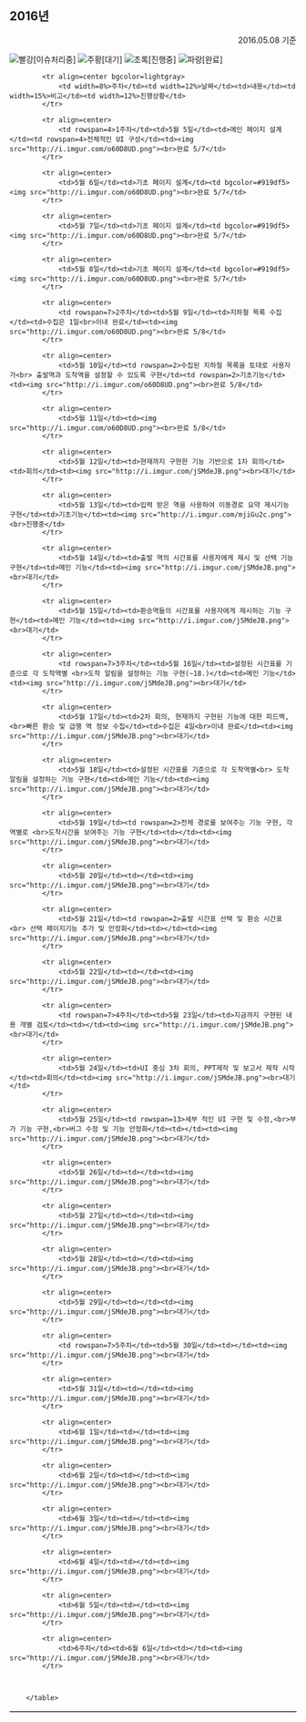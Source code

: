 2016년
------------------------
<p align=right>2016.05.08 기준</p>
<img src="http://i.imgur.com/rYY8YtZ.png">빨강[이슈처리중]
<img src="http://i.imgur.com/jSMdeJB.png">주황[대기]
<img src="http://i.imgur.com/mjiGu2c.png">초록[진행중]
<img src="http://i.imgur.com/o60D8UD.png">파랑[완료]
<table border=1 cellspacing=0 cellpadding=5>
			
			<tr align=center bgcolor=lightgray>
				<td width=8%>주차</td><td width=12%>날짜</td><td>내용</td><td width=15%>비고</td><td width=12%>진행상황</td>
			</tr>
			
			<tr align=center>
				<td rowspan=4>1주차</td><td>5월 5일</td><td>메인 페이지 설계</td><td rowspan=4>전체적인 UI 구성</td><td><img src="http://i.imgur.com/o60D8UD.png"><br>완료 5/7</td>
			</tr>
			
			<tr align=center>
				<td>5월 6일</td><td>기초 페이지 설계</td><td bgcolor=#919df5><img src="http://i.imgur.com/o60D8UD.png"><br>완료 5/7</td>
			</tr>
			
			<tr align=center>
				<td>5월 7일</td><td>기초 페이지 설계</td><td bgcolor=#919df5><img src="http://i.imgur.com/o60D8UD.png"><br>완료 5/7</td>
			</tr>
			
			<tr align=center>
				<td>5월 8일</td><td>기초 페이지 설계</td><td bgcolor=#919df5><img src="http://i.imgur.com/o60D8UD.png"><br>완료 5/7</td>
			</tr>
			
			<tr align=center>
				<td rowspan=7>2주차</td><td>5월 9일</td><td>지하철 목록 수집</td><td>수집은 1일<br>이내 완료</td><td><img src="http://i.imgur.com/o60D8UD.png"><br>완료 5/8</td>
			</tr>
			
			<tr align=center>
				<td>5월 10일</td><td rowspan=2>수집된 지하철 목록을 토대로 사용자가<br> 출발역과 도착역을 설정할 수 있도록 구현</td><td rowspan=2>기초기능</td><td><img src="http://i.imgur.com/o60D8UD.png"><br>완료 5/8</td>
			</tr>
			
			<tr align=center>
				<td>5월 11일</td><td><img src="http://i.imgur.com/o60D8UD.png"><br>완료 5/8</td>
			</tr>
			
			<tr align=center>
				<td>5월 12일</td><td>현재까지 구현한 기능 기반으로 1차 회의</td><td>회의</td><td><img src="http://i.imgur.com/jSMdeJB.png"><br>대기</td>
			</tr>
			
			<tr align=center>
				<td>5월 13일</td><td>입력 받은 역을 사용하여 이동경로 요약 제시기능 구현</td><td>기초기능</td><td><img src="http://i.imgur.com/mjiGu2c.png"><br>진행중</td>
			</tr>
			
			<tr align=center>
				<td>5월 14일</td><td>출발 역의 시간표를 사용자에게 제시 및 선택 기능 구현</td><td>메인 기능</td><td><img src="http://i.imgur.com/jSMdeJB.png"><br>대기</td>
			</tr>
			
			<tr align=center>
				<td>5월 15일</td><td>환승역들의 시간표를 사용자에게 제시하는 기능 구현</td><td>메인 기능</td><td><img src="http://i.imgur.com/jSMdeJB.png"><br>대기</td>
			</tr>
			
			<tr align=center>
				<td rowspan=7>3주차</td><td>5월 16일</td><td>설정된 시간표를 기준으로 각 도착역별 <br>도착 알림을 설정하는 기능 구현(~18.)</td><td>메인 기능</td><td><img src="http://i.imgur.com/jSMdeJB.png"><br>대기</td>
			</tr>
			
			<tr align=center>
				<td>5월 17일</td><td>2차 회의, 현재까지 구현된 기능에 대한 피드백,<br>빠른 환승 및 급행 역 정보 수집</td><td>수집은 4일<br>이내 완료</td><td><img src="http://i.imgur.com/jSMdeJB.png"><br>대기</td>
			</tr>
			
			<tr align=center>
				<td>5월 18일</td><td>설정된 시간표를 기준으로 각 도착역별<br> 도착 알림을 설정하는 기능 구현</td><td>메인 기능</td><td><img src="http://i.imgur.com/jSMdeJB.png"><br>대기</td>
			</tr>
			
			<tr align=center>
				<td>5월 19일</td><td rowspan=2>전체 경로를 보여주는 기능 구현, 각 역별로 <br>도착시간을 보여주는 기능 구현</td><td></td><td><img src="http://i.imgur.com/jSMdeJB.png"><br>대기</td>
			</tr>
			
			<tr align=center>
				<td>5월 20일</td><td></td><td><img src="http://i.imgur.com/jSMdeJB.png"><br>대기</td>
			</tr>
			
			<tr align=center>
				<td>5월 21일</td><td rowspan=2>출발 시간표 선택 및 환승 시간표<br> 선택 페이지기능 추가 및 안정화</td><td></td><td><img src="http://i.imgur.com/jSMdeJB.png"><br>대기</td>
			</tr>
			
			<tr align=center>
				<td>5월 22일</td><td></td><td><img src="http://i.imgur.com/jSMdeJB.png"><br>대기</td>
			</tr>
			
			<tr align=center>
				<td rowspan=7>4주차</td><td>5월 23일</td><td>지금까지 구현된 내용 개별 검토</td><td></td><td><img src="http://i.imgur.com/jSMdeJB.png"><br>대기</td>
			</tr>
			
			<tr align=center>
				<td>5월 24일</td><td>UI 중심 3차 회의, PPT제작 및 보고서 제작 시작</td><td>회의</td><td><img src="http://i.imgur.com/jSMdeJB.png"><br>대기</td>
			</tr>
			
			<tr align=center>
				<td>5월 25일</td><td rowspan=13>세부 적인 UI 구현 및 수정,<br>부가 기능 구현,<br>버그 수정 및 기능 안정화</td><td></td><td><img src="http://i.imgur.com/jSMdeJB.png"><br>대기</td>
			</tr>
			
			<tr align=center>
				<td>5월 26일</td><td></td><td><img src="http://i.imgur.com/jSMdeJB.png"><br>대기</td>
			</tr>
			
			<tr align=center>
				<td>5월 27일</td><td></td><td><img src="http://i.imgur.com/jSMdeJB.png"><br>대기</td>
			</tr>
			
			<tr align=center>
				<td>5월 28일</td><td></td><td><img src="http://i.imgur.com/jSMdeJB.png"><br>대기</td>
			</tr>
			
			<tr align=center>
				<td>5월 29일</td><td></td><td><img src="http://i.imgur.com/jSMdeJB.png"><br>대기</td>
			</tr>
			
			<tr align=center>
				<td rowspan=7>5주차</td><td>5월 30일</td><td></td><td><img src="http://i.imgur.com/jSMdeJB.png"><br>대기</td>
			</tr>
			
			<tr align=center>
				<td>5월 31일</td><td></td><td><img src="http://i.imgur.com/jSMdeJB.png"><br>대기</td>
			</tr>
			
			<tr align=center>
				<td>6월 1일</td><td></td><td><img src="http://i.imgur.com/jSMdeJB.png"><br>대기</td>
			</tr>
			
			<tr align=center>
				<td>6월 2일</td><td></td><td><img src="http://i.imgur.com/jSMdeJB.png"><br>대기</td>
			</tr>
			
			<tr align=center>
				<td>6월 3일</td><td></td><td><img src="http://i.imgur.com/jSMdeJB.png"><br>대기</td>
			</tr>
			
			<tr align=center>
				<td>6월 4일</td><td></td><td><img src="http://i.imgur.com/jSMdeJB.png"><br>대기</td>
			</tr>
			
			<tr align=center>
				<td>6월 5일</td><td></td><td><img src="http://i.imgur.com/jSMdeJB.png"><br>대기</td>
			</tr>
			
			<tr align=center>
				<td>6주차</td><td>6월 6일</td><td></td><td><img src="http://i.imgur.com/jSMdeJB.png"><br>대기</td>
			</tr>
			
			
			
		</table>
